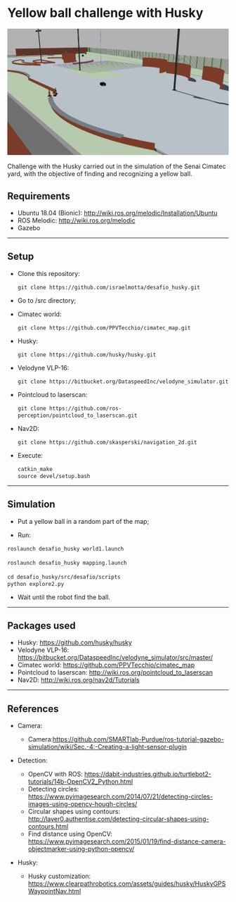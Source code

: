 # Yellow ball challenge with Husky

![alt text](https://raw.githubusercontent.com/israelmotta/desafio_husky/master/src/desafio/fig/HuskyMap.png)


Challenge with the Husky carried out in the simulation of the Senai Cimatec yard, with the objective of finding and recognizing a yellow ball.


## Requirements

* Ubuntu 18.04 (Bionic): http://wiki.ros.org/melodic/Installation/Ubuntu
* ROS Melodic: http://wiki.ros.org/melodic
* Gazebo
---


## Setup

* Clone this repository:

  ```
  git clone https://github.com/israelmotta/desafio_husky.git
  ```
  
* Go to /src directory;

* Cimatec world:

  ```
  git clone https://github.com/PPVTecchio/cimatec_map.git
  ```

* Husky:

  ```
  git clone https://github.com/husky/husky.git
  ```

* Velodyne VLP-16:

  ```
  git clone https://bitbucket.org/DataspeedInc/velodyne_simulator.git
  ```

* Pointcloud to laserscan:

  ```
  git clone https://github.com/ros-perception/pointcloud_to_laserscan.git
  ```

* Nav2D:

  ```
  git clone https://github.com/skasperski/navigation_2d.git
  ```

* Execute:
 
  ```
  catkin_make
  source devel/setup.bash
  ```
 ---
 
 
 ## Simulation
 
 * Put a yellow ball in a random part of the map;

 
 * Run:
 
  ```
  roslaunch desafio_husky world1.launch
  
  roslaunch desafio_husky mapping.launch
  
  cd desafio_husky/src/desafio/scripts
  python explore2.py
  ```
 
 * Wait until the robot find the ball.
---


## Packages used

* Husky: https://github.com/husky/husky
* Velodyne VLP-16: https://bitbucket.org/DataspeedInc/velodyne_simulator/src/master/
* Cimatec world: https://github.com/PPVTecchio/cimatec_map
* Pointcloud to laserscan: http://wiki.ros.org/pointcloud_to_laserscan
* Nav2D: http://wiki.ros.org/nav2d/Tutorials
---


## References

* Camera:

  * Camera:https://github.com/SMARTlab-Purdue/ros-tutorial-gazebo-simulation/wiki/Sec.-4:-Creating-a-light-sensor-plugin

* Detection:

  * OpenCV with ROS: https://dabit-industries.github.io/turtlebot2-tutorials/14b-OpenCV2_Python.html
  * Detecting circles: https://www.pyimagesearch.com/2014/07/21/detecting-circles-images-using-opencv-hough-circles/
  * Circular shapes using contours: http://layer0.authentise.com/detecting-circular-shapes-using-contours.html
  * Find distance using OpenCV: https://www.pyimagesearch.com/2015/01/19/find-distance-camera-objectmarker-using-python-opencv/

* Husky:

  * Husky customization: https://www.clearpathrobotics.com/assets/guides/husky/HuskyGPSWaypointNav.html

